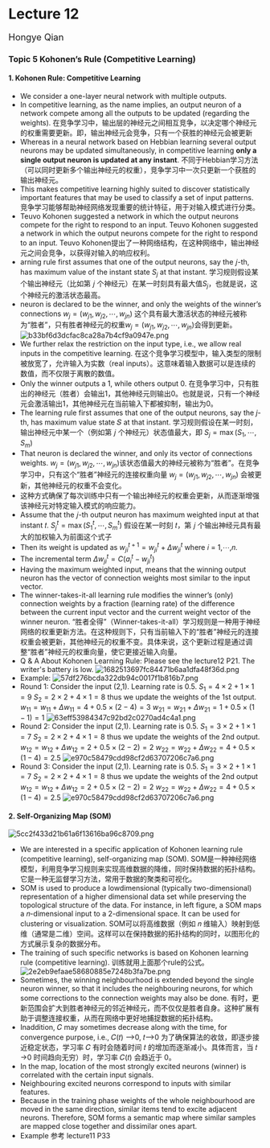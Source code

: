 # Lecture 12
<font size="4">Hongye Qian</font> 

### Topic 5 Kohonen’s Rule (Competitive Learning)
#### 1. Kohonen Rule: Competitive Learning
- We consider a one-layer neural network with multiple outputs.
- In competitive learning, as the name implies, an output neuron of a network compete among all the outputs to be updated (regarding the weights). 在竞争学习中，输出层的神经元之间相互竞争，以决定哪个神经元的权重需要更新。即，输出神经元会竞争，只有一个获胜的神经元会被更新
- Whereas in a neural network based on Hebbian learning several output neurons may be updated simultaneously, in competitive learning **only a single output neuron is updated at any instant**.  不同于Hebbian学习方法（可以同时更新多个输出神经元的权重），竞争学习中一次只更新一个获胜的输出神经元。
- This makes competitive learning highly suited to discover statistically important features that may be used to classify a set of input patterns. 竞争学习能够帮助神经网络发现重要的统计特征，用于对输入模式进行分类。
- Teuvo Kohonen suggested a network in which the output neurons compete for the right to respond to an input. Teuvo Kohonen suggested a network in which the output neurons compete for the right to respond to an input. Teuvo Kohonen提出了一种网络结构，在这种网络中，输出神经元之间会竞争，以获得对输入的响应权利。
- arning rule first assumes that one of the output neurons, say the 𝑗-th, has maximum value of the instant state $S_j$ at that instant.  学习规则假设某个输出神经元（比如第 𝑗 个神经元）在某一时刻具有最大值$S_j$，也就是说，这个神经元的激活状态最高。
-  neuron is declared to be the winner, and only the weights of the winner’s connections $w_j = (w_{j1}, w_{j2}, \cdots, w_{jn})$   这个具有最大激活状态的神经元被称为“胜者”，只有胜者神经元的权重$w_j = (w_{j1}, w_{j2}, \cdots, w_{jn})$会得到更新。
![b33bf6d3dcfac8ca28a7b4cf9a0947e.png](https://s2.loli.net/2024/10/29/zgcvQ8Gy5CalFM9.png)
- We further relax the restriction on the input type, i.e., we allow real inputs in the competitive learning. 在这个竞争学习模型中，输入类型的限制被放宽了，允许输入为实数（real inputs）。这意味着输入数据可以是连续的数值，而不仅限于离散的数值。
- Only the winner outputs a 1, while others output 0. 在竞争学习中，只有胜出的神经元（胜者）会输出1，其他神经元则输出0。也就是说，只有一个神经元会激活输出1，其他神经元在当前输入下都被抑制，输出为0。
- The learning rule first assumes that one of the output neurons, say the $j$-th, has maximum value state 𝑆 at that instant. 学习规则假设在某一时刻，输出神经元中某一个（例如第 𝑗 个神经元）状态值最大，即 $S_j = \max(S_1, \cdots, S_m)$
- That neuron is declared the winner, and only its vector of connections weights. $w_j = (w_{j1}, w_{j2}, \cdots, w_{jn})$该状态值最大的神经元被称为“胜者”。在竞争学习中，只有这个“胜者”神经元的连接权重向量 $w_j = (w_{j1}, w_{j2}, \cdots, w_{jn})$ 会被更新，其他神经元的权重不会变化。
- 这种方式确保了每次训练中只有一个输出神经元的权重会更新，从而逐渐增强该神经元对特定输入模式的响应能力。
- Assume that the 𝑗-th output neuron has maximum weighted input at that instant 𝑡. 
$S_j^t = \max(S_1^t, \cdots, S_m^t)$ 假设在某一时刻 𝑡，第 𝑗 个输出神经元具有最大的加权输入为前面这个式子
- Then its weight is updated as $w_{ji}^{t+1} = w_{ji}^t + \Delta w_{ji}^t$ where 𝑖 = 1,⋯,𝑛.
- The incremental term $\Delta w_{ji}^t = C(a_i^t - w_{ji}^t)$
- Having the maximum weighted input, means that the winning output neuron has the vector of connection weights most similar to the input vector.
- The winner-takes-it-all learning rule modifies the winner’s (only) connection weights by a fraction (learning rate) of the difference between the current input vector and the current weight vector of the winner neuron. “胜者全得”（Winner-takes-it-all）学习规则是一种用于神经网络的权重更新方法。在这种规则下，只有当前输入下的“胜者”神经元的连接权重会被更新，其他神经元的权重不变。具体来说，这个更新过程是通过调整“胜者”神经元的权重向量，使它更接近输入向量。
- Q & A About Kohonen Learning Rule: Please see the lecture12 P21. The writer's battery is low. 
![1682513697fc84471b6aa1dfa48f36d.png](https://s2.loli.net/2024/10/29/9nsdqjtTU3LYIkH.png)
- Example:
![57df276bcda322db94c0017f1b816b7.png](https://s2.loli.net/2024/10/29/paEytQDHjJLlc7A.png)
- Round 1: 
  Consider the input (2,1). Learning rate is 0.5.
  $S_1 = 4 \times 2 + 1 \times 1 = 9$
  $S_2 = 2 \times 2 + 4 \times 1 = 8$
  thus we update the weights of the 1st output.
  $w_{11} = w_{11} + \Delta w_{11} = 4 + 0.5 \times (2 - 4) = 3$
  $w_{21} = w_{21} + \Delta w_{21} = 1 + 0.5 \times (1 - 1) = 1$
![63eff53984347c92bd2c0270ad4c4a1.png](https://s2.loli.net/2024/10/29/gtpH4q9iCFGuEJR.png)
- Round 2:
  Consider the input (2,1). Learning rate is 0.5.
  $S_1 = 3 \times 2 + 1 \times 1 = 7$
  $S_2 = 2 \times 2 + 4 \times 1 = 8$
  thus we update the weights of the 2nd output.
  $w_{12} = w_{12} + \Delta w_{12} = 2 + 0.5 \times (2 - 2) = 2$
  $w_{22} = w_{22} + \Delta w_{22} = 4 + 0.5 \times (1 - 4) = 2.5$
![e970c58479cdd98cf2d63707206c7a6.png](https://s2.loli.net/2024/10/29/76jQhWzkde2aFK5.png)
- Round 3:
  Consider the input (2,1). Learning rate is 0.5.
  $S_1 = 3 \times 2 + 1 \times 1 = 7$
  $S_2 = 2 \times 2 + 4 \times 1 = 8$
   thus we update the weights of the 2nd output
  $w_{12} = w_{12} + \Delta w_{12} = 2 + 0.5 \times (2 - 2) = 2$
  $w_{22} = w_{22} + \Delta w_{22} = 4 + 0.5 \times (1 - 4) = 2.5$
  ![e970c58479cdd98cf2d63707206c7a6.png](https://s2.loli.net/2024/10/29/76jQhWzkde2aFK5.png)

#### 2. Self-Organizing Map (SOM)
![5cc2f433d21b61a6f13616ba96c8709.png](https://s2.loli.net/2024/10/29/roGLh7HyNVD3dnb.png)
- We are interested in a specific application of Kohonen learning rule (competitive learning), self-organizing map (SOM).  SOM是一种神经网络模型，利用竞争学习规则来实现高维数据的降维，同时保持数据的拓扑结构。它是一种无监督学习方法，常用于数据的聚类和可视化。
- SOM is used to produce a lowdimensional (typically two-dimensional) representation of a higher dimensional data set while preserving the topological structure of the data. For instance, in left 
figure, a SOM maps a 𝑛-dimensional input to a 2-dimensional space. It can be used for clustering or visualization. SOM可以将高维数据（例如 𝑛 维输入）映射到低维（通常是二维）空间。这样可以在保持数据的拓扑结构的同时，以图形化的方式展示复杂的数据分布。
- The training of such specific networks is based on Kohonen learning rule (competitive learning). 训练就用上面那个rule的公式。
![2e2eb9efaae58680885e7248b3fa7be.png](https://s2.loli.net/2024/10/29/S1Y4nb3Foz9N5Uv.png)
- Sometimes, the winning neighbourhood is extended beyond the single neuron winner, so that it includes the neighbouring neurons, for which some corrections to the connection weights may also be done. 有时，更新范围会扩大到胜者神经元的邻近神经元，而不仅仅是胜者自身。这种扩展有助于调整连接权重，从而在网络中更好地捕捉数据的拓扑结构。
- Inaddition, 𝐶 may sometimes decrease along with the time, for convergence purpose, i.e., 𝐶(𝑡) ⟶0, 𝑡⟶0  为了确保算法的收敛，即逐步接近稳定状态，学习率 𝐶 有时会随着时间 𝑡 的增加而逐渐减小。具体而言，当 𝑡 →0 时间趋向无穷）时，学习率 𝐶(𝑡) 会趋近于 0。
- In the map, location of the most strongly excited 
neurons (winner) is correlated with the certain input signals. 
- Neighbouring excited neurons correspond to inputs with similar features.
- Because in the training phase weights of the whole neighbourhood are moved in the same direction, similar items tend to excite adjacent neurons. Therefore, SOM forms a semantic map where similar samples are mapped close together and dissimilar ones apart. 
- Example 参考 lecture11 P33


















